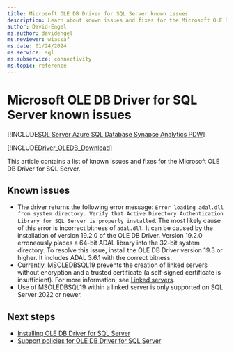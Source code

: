 ```yaml
---
title: Microsoft OLE DB Driver for SQL Server known issues
description: Learn about known issues and fixes for the Microsoft OLE DB Driver for SQL Server.
author: David-Engel
ms.author: davidengel
ms.reviewer: wiassaf
ms.date: 01/24/2024
ms.service: sql
ms.subservice: connectivity
ms.topic: reference
---
```

# Microsoft OLE DB Driver for SQL Server known issues

[!INCLUDE[SQL Server Azure SQL Database Synapse Analytics PDW](../../includes/applies-to-version/sql-asdb-asdbmi-asa-pdw.md)]

[!INCLUDE[Driver_OLEDB_Download](../../includes/driver_oledb_download.md)]

This article contains a list of known issues and fixes for the Microsoft OLE DB Driver for SQL Server.

## Known issues

- The driver returns the following error message: `Error loading adal.dll from system directory. Verify that Active Directory Authentication Library for SQL Server is properly installed`. The most likely cause of this error is incorrect bitness of `adal.dll`. It can be caused by the installation of version 19.2.0 of the OLE DB Driver. Version 19.2.0 erroneously places a 64-bit ADAL library into the 32-bit system directory. To resolve this issue, install the OLE DB Driver version 19.3 or higher. It includes ADAL 3.6.1 with the correct bitness.
- Currently, MSOLEDBSQL19 prevents the creation of linked servers without encryption and a trusted certificate (a self-signed certificate is insufficient). For more information, see [Linked servers](../../relational-databases/linked-servers/linked-servers-database-engine.md?view=sql-server-ver16&preserve-view=true#msoledbsql19-and-linked-servers).
- Use of MSOLEDBSQL19 within a linked server is only supported on SQL Server 2022 or newer.

## Next steps

- [Installing OLE DB Driver for SQL Server](applications/installing-oledb-driver-for-sql-server.md)
- [Support policies for OLE DB Driver for SQL Server](applications/support-policies-for-oledb-driver-for-sql-server.md)
